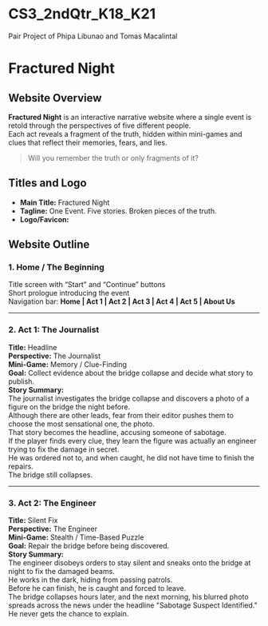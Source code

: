 # CS3_2ndQtr_K18_K21
Pair Project of Phipa Libunao and Tomas Macalintal

# Fractured Night

## Website Overview
**Fractured Night** is an interactive narrative website where a single event is retold through the perspectives of five different people.  
Each act reveals a fragment of the truth, hidden within mini-games and clues that reflect their memories, fears, and lies.

> Will you remember the truth or only fragments of it?

## Titles and Logo
- **Main Title:** Fractured Night  
- **Tagline:** One Event. Five stories. Broken pieces of the truth.  
- **Logo/Favicon:**  

## Website Outline

### 1. Home / The Beginning
Title screen with “Start” and “Continue” buttons  
Short prologue introducing the event  
Navigation bar: **Home | Act 1 | Act 2 | Act 3 | Act 4 | Act 5 | About Us**

---

### 2. Act 1: The Journalist  
**Title:** Headline  
**Perspective:** The Journalist  
**Mini-Game:** Memory / Clue-Finding  
**Goal:** Collect evidence about the bridge collapse and decide what story to publish.  
**Story Summary:**  
The journalist investigates the bridge collapse and discovers a photo of a figure on the bridge the night before.  
Although there are other leads, fear from their editor pushes them to choose the most sensational one, the photo.  
That story becomes the headline, accusing someone of sabotage.  
If the player finds every clue, they learn the figure was actually an engineer trying to fix the damage in secret.  
He was ordered not to, and when caught, he did not have time to finish the repairs.  
The bridge still collapses.

---

### 3. Act 2: The Engineer  
**Title:** Silent Fix  
**Perspective:** The Engineer  
**Mini-Game:** Stealth / Time-Based Puzzle  
**Goal:** Repair the bridge before being discovered.  
**Story Summary:**  
The engineer disobeys orders to stay silent and sneaks onto the bridge at night to fix the damaged beams.  
He works in the dark, hiding from passing patrols.  
Before he can finish, he is caught and forced to leave.  
The bridge collapses hours later, and the next morning, his blurred photo spreads across the news under the headline "Sabotage Suspect Identified."  
He never gets the chance to explain.

